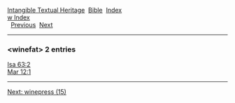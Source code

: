 [Intangible Textual Heritage](../../index)  [Bible](../index) 
[Index](index)   
[w Index](_w_)  
  [Previous](c12476)  [Next](c12478) 

------------------------------------------------------------------------

### &lt;winefat&gt; 2 entries

[Isa 63:2](../kjv/isa063.htm#002)  
[Mar 12:1](../kjv/mar012.htm#001)  

------------------------------------------------------------------------

[Next: winepress (15)](c12478)
